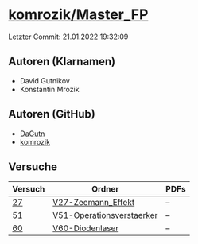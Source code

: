 # [komrozik/Master_FP](https://github.com/komrozik/Master_FP)

Letzter Commit: 21.01.2022 19:32:09

## Autoren (Klarnamen)
- David Gutnikov
- Konstantin Mrozik

## Autoren (GitHub)
- [DaGutn](https://github.com/DaGutn)
- [komrozik](https://github.com/komrozik)

## Versuche

|       Versuch        |                                                Ordner                                                |PDFs|
|----------------------|------------------------------------------------------------------------------------------------------|----|
|[27](../../versuch/27)|[V27-Zeemann_Effekt](https://github.com/komrozik/Master_FP/tree/main/V27-Zeemann_Effekt)              |–   |
|[51](../../versuch/51)|[V51-Operationsverstaerker](https://github.com/komrozik/Master_FP/tree/main/V51-Operationsverstaerker)|–   |
|[60](../../versuch/60)|[V60-Diodenlaser](https://github.com/komrozik/Master_FP/tree/main/V60-Diodenlaser)                    |–   |
